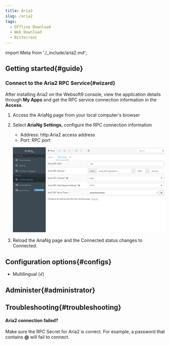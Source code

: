 ```yaml
---
title: Aria2
slug: /aria2
tags:
  - Offline Download
  - Web Download
  - Bittorrent
---
```


import Meta from './_include/aria2.md';

<Meta name="meta" />

## Getting started{#guide}

### Connect to the Aria2 RPC Service{#wizard}

After installing Aria2 on the Websoft9 console, view the application details through **My Apps** and get the RPC service connection information in the **Access**.

1. Access the AriaNg page from your local computer's browser

2. Select **AriaNg Settings**, configure the RPC connection information

   - Address: http:Aria2 access address
   - Port: RPC port

    ![Aria2 Configuration](./assets/aria2-rpc-websoft9.png)

3. Reload the AriaNg page and the Connected status changes to Connected.

## Configuration options{#configs}

- Multilingual (√)

## Administer{#administrator}

## Troubleshooting{#troubleshooting}

#### Aria2 connection failed?
 
Make sure the RPC Secret for Aria2 is correct. For example, a password that contains **@** will fail to connect. 